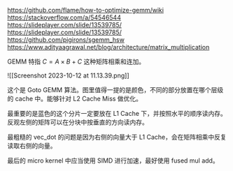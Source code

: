 https://github.com/flame/how-to-optimize-gemm/wiki
https://stackoverflow.com/a/54546544
https://slideplayer.com/slide/13539785/
https://slideplayer.com/slide/13539785/
https://github.com/pigirons/sgemm_hsw
https://www.adityaagrawal.net/blog/architecture/matrix_multiplication

GEMM 特指 $C = A \times B + C$ 这种矩阵相乘和连加。


![[Screenshot 2023-10-12 at 11.13.39.png]]

这个是 Goto GEMM 算法。图里值得一提的是颜色，不同的部分放置在哪个层级的 cache 中。能够针对 L2 Cache Miss 做优化。

最重要的是蓝色的这个分片一定要放在 L1 Cache 下，并按照水平的顺序读内存。反观左侧的矩阵可以在分块中按垂直的方向读内存。

最粗糙的 vec_dot 的问题是因为右侧的向量大于 L1 Cache，会在矩阵相乘中反复读取右侧的向量。

最后的 micro kernel 中应当使用 SIMD 进行加速，最好使用 fused mul add。



